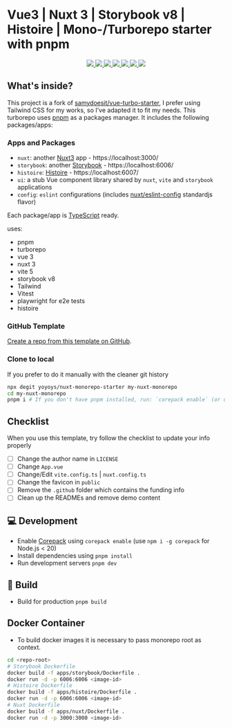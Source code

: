 # Vue3 | Nuxt 3 | Storybook v8 | Histoire | Mono-/Turborepo starter with pnpm

<p align="center" class="unchanged rich-diff-level-one">
    <a href="https://github.com/pnpm/pnpm" target="_blank">
        <img src="https://img.shields.io/static/v1?style=for-the-badge&message=pnpm&color=222222&logo=pnpm&logoColor=F69220&label=">
    </a>
    <a href="https://vitejs.dev" target="_blank">
        <img src="https://img.shields.io/static/v1?style=for-the-badge&message=Vite&color=646CFF&logo=Vite&logoColor=FFFFFF&label=">
    </a>
    <a href="https://github.com/vuejs/core" target="_blank">
        <img src="https://img.shields.io/static/v1?style=for-the-badge&message=Vue.js&color=222222&logo=Vue.js&logoColor=4FC08D&label=">
    </a>
    <a href="https://nuxtjs.org" target="_blank">
        <img src="https://img.shields.io/static/v1?style=for-the-badge&message=Nuxt.js&color=222222&logo=Nuxt.js&logoColor=00DC82&label=">
    </a>
    <a href="https://tailwindcss.com/" target="_blank">
        <img src="https://img.shields.io/badge/tailwind-000.svg?style=for-the-badge&logo=tailwindcss&logoColor=white&color=37bdf8">
    </a>
    <a href="https://github.com/storybooks/storybook" target="_blank">
        <img src="https://img.shields.io/static/v1?style=for-the-badge&message=Storybook&color=FF4785&logo=Storybook&logoColor=FFFFFF&label=">
    </a>
    <a href="https://github.com/vercel/turborepo" target="_blank">
        <img src="https://img.shields.io/static/v1?style=for-the-badge&message=Turborepo&color=000000&logo=Vercel&logoColor=FFFFFF&label=">
    </a>
</p>

## What's inside?

This project is a fork of [samydoesit/vue-turbo-starter](https://github.com/samydoesit/vue-turbo-starter), I prefer using Tailwind CSS for my works, so I’ve adapted it to fit my needs.
This turborepo uses [pnpm](https://pnpm.io) as a packages manager. It includes the following packages/apps:

### Apps and Packages

- `nuxt`: another [Nuxt3](https://nuxtjs.org) app - https://localhost:3000/
- `storybook`: another [Storybook](https://storybook.js.org/) - https://localhost:6006/
- `histoire`: [Histoire](https://histoire.dev/) - https://localhost:6007/
- `ui`: a stub Vue component library shared by `nuxt`, `vite` and `storybook` applications
- `config`: `eslint` configurations (includes [nuxt/eslint-config](https://github.com/nuxt/eslint-config) standardjs flavor)
<!-- - `tsconfig`: `tsconfig.json`s used throughout the monorepo -->

Each package/app is [TypeScript](https://www.typescriptlang.org/) ready.

uses:
- pnpm
- turborepo
- vue 3
- nuxt 3
- vite 5
- storybook v8
- Tailwind
- Vitest
- playwright for e2e tests
- histoire

### GitHub Template

[Create a repo from this template on GitHub](https://github.com/yoyoys/nuxt-monorepo-starter/generate).

### Clone to local

If you prefer to do it manually with the cleaner git history

```bash
npx degit yoyoys/nuxt-monorepo-starter my-nuxt-monorepo
cd my-nuxt-monorepo
pnpm i # If you don't have pnpm installed, run: `corepack enable` (or use `npm i -g corepack` for Node.js < 20)
```

## Checklist

When you use this template, try follow the checklist to update your info properly

- [ ] Change the author name in `LICENSE`
- [ ] Change `App.vue`
- [ ] Change/Edit `vite.config.ts` | `nuxt.config.ts`
- [ ] Change the favicon in `public`
- [ ] Remove the `.github` folder which contains the funding info
- [ ] Clean up the READMEs and remove demo content

## 💻 Development
- Enable [Corepack](https://github.com/nodejs/corepack) using `corepack enable` (use `npm i -g corepack` for Node.js < 20)
- Install dependencies using `pnpm install`
- Run development servers `pnpm dev`

## 🚀 Build
- Build for production `pnpm build`

## Docker Container
- To build docker images it is necessary to pass monorepo root as context.

```bash
cd <repo-root>
# Storybook Dockerfile
docker build -f apps/storybook/Dockerfile .
docker run -d -p 6006:6006 <image-id>
# Histoire Dockerfile
docker build -f apps/histoire/Dockerfile .
docker run -d -p 6006:6006 <image-id>
# Nuxt Dockerfile
docker build -f apps/nuxt/Dockerfile .
docker run -d -p 3000:3000 <image-id>
```
